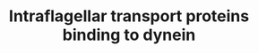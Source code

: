 ---
annotations:
- id: PW:0000904
  parent: signaling pathway
  type: Pathway Ontology
  value: ciliary neurotrophic factor signaling pathway
- id: PW:0000103
  parent: regulatory pathway
  type: Pathway Ontology
  value: transport pathway
- id: CL:0000540
  parent: animal cell
  type: Cell Type Ontology
  value: neuron
authors:
- Fehrhart
description: Intraflagellar transport proteins (IFT) binding to dynein 1 and dynein
  2
last-edited: 2019-02-21
organisms:
- Homo sapiens
redirect_from:
- /index.php/Pathway:WP4532
- /instance/WP4532
- /instance/WP4532_rr103287
revision: r103287
schema-jsonld:
- '@context': https://schema.org/
  '@id': https://wikipathways.github.io/pathways/WP4532.html
  '@type': Dataset
  creator:
    '@type': Organization
    name: WikiPathways
  description: Intraflagellar transport proteins (IFT) binding to dynein 1 and dynein
    2
  keywords:
  - DYNC1H1
  - DYNC1I1
  - DYNC1I2
  - DYNC1LI1
  - DYNC1LI2
  - DYNC2H1
  - DYNC2LI1
  - DYNLL1
  - DYNLL2
  - DYNLRB1
  - DYNLRB2
  - DYNLT1
  - DYNLT3
  - HSPB11
  - IFT122
  - IFT140
  - IFT22
  - IFT27
  - IFT43
  - IFT46
  - IFT80
  - IFT81
  - TCTEX1D2
  - WDR19
  - WDR34
  - WDR35
  - WDR60
  license: CC0
  name: Intraflagellar transport proteins binding to dynein
seo: CreativeWork
title: Intraflagellar transport proteins binding to dynein
wpid: WP4532
---